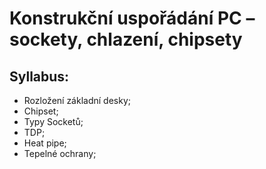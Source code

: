 # Konstrukční uspořádání PC – sockety, chlazení, chipsety

## Syllabus:

- Rozložení základní desky;
- Chipset;
- Typy Socketů;
- TDP;
- Heat pipe;
- Tepelné ochrany;